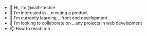 - 👋 Hi, I’m @nath-techie
- 👀 I’m interested in ...creating a product
- 🌱 I’m currently learning ...front end development
- 💞️ I’m looking to collaborate on ...any projects in web development
- 📫 How to reach me ...

<!---
nath-techie/nath-techie is a ✨ special ✨ repository because its `README.md` (this file) appears on your GitHub profile.
You can click the Preview link to take a look at your changes.
--->
